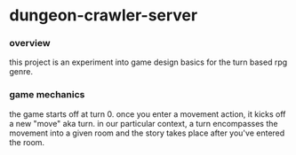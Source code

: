 # dungeon-crawler-server

### overview

this project is an experiment into game design basics for the turn based rpg genre.

### game mechanics

the game starts off at turn 0. once you enter a movement action, it kicks off a new "move" aka turn. in our particular context, a turn encompasses the movement into a given room and the story takes place after you've entered the room.